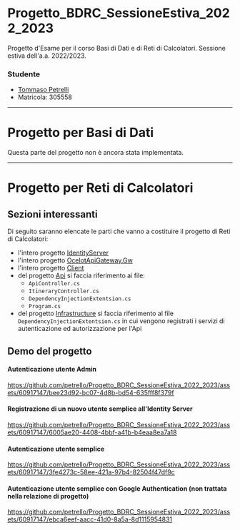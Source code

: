 # Progetto_BDRC_SessioneEstiva_2022_2023
Progetto d'Esame per il corso Basi di Dati e di Reti di Calcolatori. Sessione estiva dell'a.a. 2022/2023.

### Studente
+ [Tommaso Petrelli](https://github.com/petrello)
+ Matricola: 305558

---

# Progetto per Basi di Dati
Questa parte del progetto non è ancora stata implementata.

---

# Progetto per Reti di Calcolatori
## Sezioni interessanti
Di seguito saranno elencate le parti che vanno a costituire il progetto di Reti di Calcolatori:
+ l'intero progetto [IdentityServer](https://github.com/petrello/Progetto_BDRC_SessioneEstiva_2022_2023/tree/master/IdentityServer)
+ l'intero progetto [OcelotApiGateway.Gw](https://github.com/petrello/Progetto_BDRC_SessioneEstiva_2022_2023/tree/master/OcelotApiGateway.Gw)
+ l'intero progetto [Client](https://github.com/petrello/Progetto_BDRC_SessioneEstiva_2022_2023/tree/master/Progetto_BDRC_SessioneEstiva_2022_2023.Client)
+ del progetto [Api](https://github.com/petrello/Progetto_BDRC_SessioneEstiva_2022_2023/tree/master/Progetto_BDRC_SessioneEstiva_2022_2023) si faccia riferimento ai file:
  - `ApiController.cs`
  - `ItineraryController.cs`
  - `DependencyInjectionExtentsion.cs`
  - `Program.cs`
+ del progetto [Infrastructure](https://github.com/petrello/Progetto_BDRC_SessioneEstiva_2022_2023/tree/master/Progetto_BDRC_SessioneEstiva_2022_2023.Infrastructure) si faccia riferimento al file `DependencyInjectionExtentsion.cs` in cui vengono registrati i servizi di autenticazione ed autorizzazione per l'Api

## Demo del progetto
#### Autenticazione utente Admin
https://github.com/petrello/Progetto_BDRC_SessioneEstiva_2022_2023/assets/60917147/bee23d92-bc07-4d8b-bd54-635fff8f379f
#### Registrazione di un nuovo utente semplice all'Identity Server
https://github.com/petrello/Progetto_BDRC_SessioneEstiva_2022_2023/assets/60917147/6005ae20-4408-4bbf-a41b-b4eaa8ea7a18
#### Autenticazione utente semplice
https://github.com/petrello/Progetto_BDRC_SessioneEstiva_2022_2023/assets/60917147/3fe4273c-58ee-421a-97b4-82504f47df9c
#### Autenticazione utente semplice con Google Authentication (non trattata nella relazione di progetto)
https://github.com/petrello/Progetto_BDRC_SessioneEstiva_2022_2023/assets/60917147/ebca6eef-aacc-41d0-8a5a-8d1115954831
